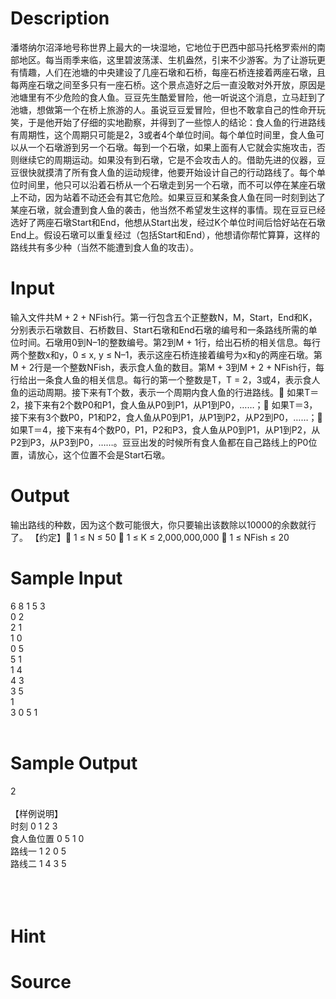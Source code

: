 
# Description

<div class="content"><p>潘塔纳尔沼泽地号称世界上最大的一块湿地，它地位于巴西中部马托格罗索州的南部地区。每当雨季来临，这里碧波荡漾、生机盎然，引来不少游客。为了让游玩更有情趣，人们在池塘的中央建设了几座石墩和石桥，每座石桥连接着两座石墩，且每两座石墩之间至多只有一座石桥。这个景点造好之后一直没敢对外开放，原因是池塘里有不少危险的食人鱼。豆豆先生酷爱冒险，他一听说这个消息，立马赶到了池塘，想做第一个在桥上旅游的人。虽说豆豆爱冒险，但也不敢拿自己的性命开玩笑，于是他开始了仔细的实地勘察，并得到了一些惊人的结论：食人鱼的行进路线有周期性，这个周期只可能是2，3或者4个单位时间。每个单位时间里，食人鱼可以从一个石墩游到另一个石墩。每到一个石墩，如果上面有人它就会实施攻击，否则继续它的周期运动。如果没有到石墩，它是不会攻击人的。借助先进的仪器，豆豆很快就摸清了所有食人鱼的运动规律，他要开始设计自己的行动路线了。每个单位时间里，他只可以沿着石桥从一个石墩走到另一个石墩，而不可以停在某座石墩上不动，因为站着不动还会有其它危险。如果豆豆和某条食人鱼在同一时刻到达了某座石墩，就会遭到食人鱼的袭击，他当然不希望发生这样的事情。现在豆豆已经选好了两座石墩Start和End，他想从Start出发，经过K个单位时间后恰好站在石墩End上。假设石墩可以重复经过（包括Start和End），他想请你帮忙算算，这样的路线共有多少种（当然不能遭到食人鱼的攻击）。</p></div>

# Input

<div class="content"><p>输入文件共M + 2 + NFish行。第一行包含五个正整数N，M，Start，End和K，分别表示石墩数目、石桥数目、Start石墩和End石墩的编号和一条路线所需的单位时间。石墩用0到N–1的整数编号。第2到M + 1行，给出石桥的相关信息。每行两个整数x和y，0 ≤ x, y ≤ N–1，表示这座石桥连接着编号为x和y的两座石墩。第M + 2行是一个整数NFish，表示食人鱼的数目。第M + 3到M + 2 + NFish行，每行给出一条食人鱼的相关信息。每行的第一个整数是T，T = 2，3或4，表示食人鱼的运动周期。接下来有T个数，表示一个周期内食人鱼的行进路线。 如果T＝2，接下来有2个数P0和P1，食人鱼从P0到P1，从P1到P0，……； 如果T＝3，接下来有3个数P0，P1和P2，食人鱼从P0到P1，从P1到P2，从P2到P0，……； 如果T＝4，接下来有4个数P0，P1，P2和P3，食人鱼从P0到P1，从P1到P2，从P2到P3，从P3到P0，……。豆豆出发的时候所有食人鱼都在自己路线上的P0位置，请放心，这个位置不会是Start石墩。</p></div>

# Output

<div class="content"><p>输出路线的种数，因为这个数可能很大，你只要输出该数除以10000的余数就行了。 【约定】 1 ≤ N ≤ 50  1 ≤ K ≤ 2,000,000,000  1 ≤ NFish ≤ 20</p></div>

# Sample Input

<div class="content"><span class="sampledata">6 8 1 5 3<br/>
0 2<br/>
2 1<br/>
1 0<br/>
0 5<br/>
5 1<br/>
1 4<br/>
4 3<br/>
3 5<br/>
1<br/>
3 0 5 1<br/>
<br/>
</span></div>

# Sample Output

<div class="content"><span class="sampledata">2<br/>
<br/>
【样例说明】<br/>
时刻	0	1	2	3<br/>
食人鱼位置	0	5	1	0<br/>
路线一	1	2	0	5<br/>
路线二	1	4	3	5<br/>
<br/>
<br/>
<br/>
</span></div>

# Hint

<div class="content"><p></p></div>

# Source

<div class="content"><p><a href="problemset.php?search="></a></p></div>

